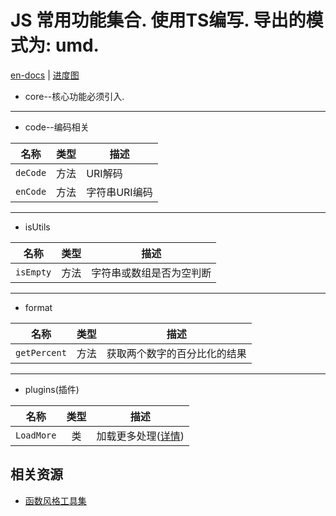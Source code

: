 # JS 常用功能集合. 使用TS编写. 导出的模式为: umd.

[en-docs](./README.md) | [进度图](https://www.processon.com/view/link/5d021156e4b0a65d8099132a)

+ core--核心功能必须引入.


*****
+ code--编码相关

|名称|类型|描述|
|--|:--:|--|
|`deCode`|方法|URI解码|
|`enCode`|方法|字符串URI编码|


*****
+ isUtils

|名称|类型|描述|
|--|:--:|--|
|`isEmpty`|方法|字符串或数组是否为空判断|

****
+ format

|名称|类型|描述|
|--|:--:|--|
|`getPercent`|方法|获取两个数字的百分比化的结果|

*****
+ plugins(插件)

|名称|类型|描述|
|--|:--:|--|
|`LoadMore`|类|加载更多处理([详情](./docs/LoadMore.md))

## 相关资源

+ [函数风格工具集](https://github.com/Jesonhu/fu-js)
